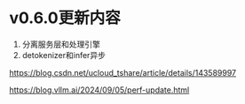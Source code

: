 # v0.6.0更新内容

1. 分离服务层和处理引擎
2. detokenizer和infer异步

https://blog.csdn.net/ucloud_tshare/article/details/143589997

https://blog.vllm.ai/2024/09/05/perf-update.html